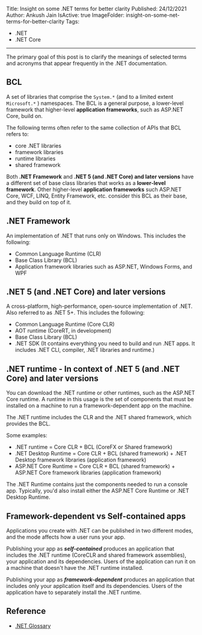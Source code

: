 Title: Insight on some .NET terms for better clarity
Published: 24/12/2021
Author: Ankush Jain
IsActive: true
ImageFolder: insight-on-some-net-terms-for-better-clarity
Tags:
  - .NET 
  - .NET Core
---
The primary goal of this post is to clarify the meanings of selected terms and acronyms that appear frequently in the .NET documentation.

## BCL
A set of libraries that comprise the `System.*` (and to a limited extent `Microsoft.*` ) namespaces. The BCL is a general purpose, a lower-level framework that higher-level **application frameworks**, such as ASP.NET Core, build on.

The following terms often refer to the same collection of APIs that BCL refers to:
*   core .NET libraries
*   framework libraries
*   runtime libraries
*   shared framework

Both **.NET Framework** and **.NET 5 (and .NET Core) and later versions** have a different set of base class libraries that works as a **lower-level framework**. Other higher-level **application frameworks** such ASP.NET Core, WCF, LINQ, Entity Framework, etc. consider this BCL as their base, and they build on top of it.

## .NET Framework
An implementation of .NET that runs only on Windows. This includes the following:
*   Common Language Runtime (CLR)
*   Base Class Library (BCL)
*   Application framework libraries such as ASP.NET, Windows Forms, and WPF


## .NET 5 (and .NET Core) and later versions
A cross-platform, high-performance, open-source implementation of .NET. Also referred to as .NET 5+. This includes the following: 
*   Common Language Runtime (Core CLR)
*   AOT runtime (CoreRT, in development) 
*   Base Class Library (BCL)
*   .NET SDK  (It contains everything you need to build and run .NET apps. It includes .NET CLI, compiler, .NET libraries and runtime.)

## .NET runtime - In context of  .NET 5 (and .NET Core) and later versions
You can download the .NET runtime or other runtimes, such as the ASP.NET Core runtime. A runtime in this usage is the set of components that must be installed on a machine to run a framework-dependent app on the machine.

The .NET runtime includes the CLR and the .NET shared framework, which provides the BCL.

Some examples:
*   .NET runtime = Core CLR + BCL (CoreFX or Shared framework)
*   .NET Desktop Runtime = Core CLR + BCL (shared framework) + .NET Desktop framework libraries (application framework)
*   ASP.NET Core Runtime =  Core CLR + BCL (shared framework) + ASP.NET Core framework libraries (application framework)

The .NET Runtime contains just the components needed to run a console app. Typically, you'd also install either the ASP.NET Core Runtime or .NET Desktop Runtime.

## Framework-dependent vs Self-contained apps
Applications you create with .NET can be published in two different modes, and the mode affects how a user runs your app.

Publishing your app as ***self-contained*** produces an application that includes the .NET runtime (CoreCLR and shared framework assemblies), your application and its dependencies. Users of the application can run it on a machine that doesn't have the .NET runtime installed.

Publishing your app as ***framework-dependent*** produces an application that includes only your application itself and its dependencies. Users of the application have to separately install the .NET runtime.

## Reference
*   [.NET Glossary](https://docs.microsoft.com/en-us/dotnet/standard/glossary)


                
